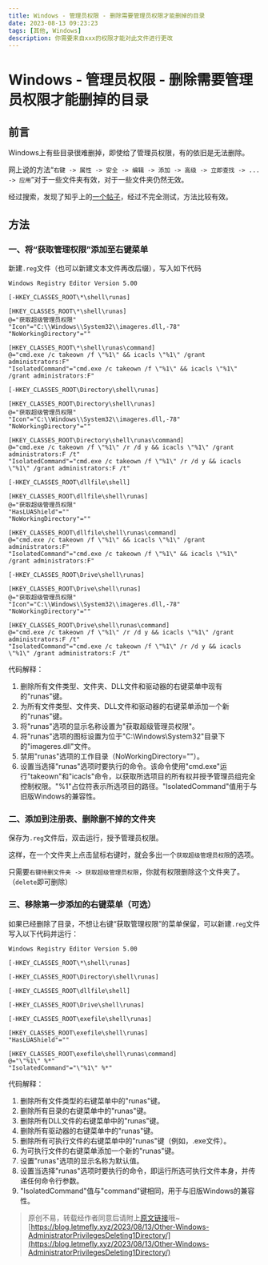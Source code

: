 ```yaml
---
title: Windows - 管理员权限 - 删除需要管理员权限才能删掉的目录
date: 2023-08-13 09:23:23
tags: [其他, Windows]
description: 你需要来自xxx的权限才能对此文件进行更改
---
```


# Windows - 管理员权限 - 删除需要管理员权限才能删掉的目录

## 前言

Windows上有些目录很难删掉，即使给了管理员权限，有的依旧是无法删除。

网上说的方法“```右键 -> 属性 -> 安全 -> 编辑 -> 添加 -> 高级 -> 立即查找 -> ... -> 应用```”对于一些文件夹有效，对于一些文件夹仍然无效。

经过搜索，发现了知乎上的[一个帖子](https://zhuanlan.zhihu.com/p/82036101)，经过不完全测试，方法比较有效。

## 方法

### 一、将“获取管理权限”添加至右键菜单

新建```.reg```文件（也可以新建文本文件再改后缀），写入如下代码

```reg
Windows Registry Editor Version 5.00

[-HKEY_CLASSES_ROOT\*\shell\runas]

[HKEY_CLASSES_ROOT\*\shell\runas]
@="获取超级管理员权限"
"Icon"="C:\\Windows\\System32\\imageres.dll,-78"
"NoWorkingDirectory"=""

[HKEY_CLASSES_ROOT\*\shell\runas\command]
@="cmd.exe /c takeown /f \"%1\" && icacls \"%1\" /grant administrators:F"
"IsolatedCommand"="cmd.exe /c takeown /f \"%1\" && icacls \"%1\" /grant administrators:F"

[-HKEY_CLASSES_ROOT\Directory\shell\runas]

[HKEY_CLASSES_ROOT\Directory\shell\runas]
@="获取超级管理员权限"
"Icon"="C:\\Windows\\System32\\imageres.dll,-78"
"NoWorkingDirectory"=""

[HKEY_CLASSES_ROOT\Directory\shell\runas\command]
@="cmd.exe /c takeown /f \"%1\" /r /d y && icacls \"%1\" /grant administrators:F /t"
"IsolatedCommand"="cmd.exe /c takeown /f \"%1\" /r /d y && icacls \"%1\" /grant administrators:F /t"

[-HKEY_CLASSES_ROOT\dllfile\shell]

[HKEY_CLASSES_ROOT\dllfile\shell\runas]
@="获取超级管理员权限"
"HasLUAShield"=""
"NoWorkingDirectory"=""

[HKEY_CLASSES_ROOT\dllfile\shell\runas\command]
@="cmd.exe /c takeown /f \"%1\" && icacls \"%1\" /grant administrators:F"
"IsolatedCommand"="cmd.exe /c takeown /f \"%1\" && icacls \"%1\" /grant administrators:F"

[-HKEY_CLASSES_ROOT\Drive\shell\runas]

[HKEY_CLASSES_ROOT\Drive\shell\runas]
@="获取超级管理员权限"
"Icon"="C:\\Windows\\System32\\imageres.dll,-78"
"NoWorkingDirectory"=""

[HKEY_CLASSES_ROOT\Drive\shell\runas\command]
@="cmd.exe /c takeown /f \"%1\" /r /d y && icacls \"%1\" /grant administrators:F /t"
"IsolatedCommand"="cmd.exe /c takeown /f \"%1\" /r /d y && icacls \"%1\" /grant administrators:F /t"
```

代码解释：

1. 删除所有文件类型、文件夹、DLL文件和驱动器的右键菜单中现有的"runas"键。
1. 为所有文件类型、文件夹、DLL文件和驱动器的右键菜单添加一个新的"runas"键。
1. 将"runas"选项的显示名称设置为"获取超级管理员权限"。
1. 将"runas"选项的图标设置为位于"C:\Windows\System32"目录下的"imageres.dll"文件。
1. 禁用"runas"选项的工作目录（NoWorkingDirectory=""）。
1. 设置当选择"runas"选项时要执行的命令。该命令使用"cmd.exe"运行"takeown"和"icacls"命令，以获取所选项目的所有权并授予管理员组完全控制权限。"%1"占位符表示所选项目的路径。"IsolatedCommand"值用于与旧版Windows的兼容性。

### 二、添加到注册表、删除删不掉的文件夹

保存为```.reg```文件后，双击运行，授予管理员权限。

这样，在一个文件夹上点击鼠标右键时，就会多出一个```获取超级管理员权限```的选项。

只需要```右键待删文件夹 -> 获取超级管理员权限```，你就有权限删除这个文件夹了。（```delete```即可删除）

### 三、移除第一步添加的右键菜单（可选）

如果已经删除了目录，不想让右键“获取管理权限”的菜单保留，可以新建```.reg```文件写入以下代码并运行：

```reg
Windows Registry Editor Version 5.00

[-HKEY_CLASSES_ROOT\*\shell\runas]

[-HKEY_CLASSES_ROOT\Directory\shell\runas]

[-HKEY_CLASSES_ROOT\dllfile\shell]

[-HKEY_CLASSES_ROOT\Drive\shell\runas]

[-HKEY_CLASSES_ROOT\exefile\shell\runas]

[HKEY_CLASSES_ROOT\exefile\shell\runas]
"HasLUAShield"=""

[HKEY_CLASSES_ROOT\exefile\shell\runas\command]
@="\"%1\" %*"
"IsolatedCommand"="\"%1\" %*"
```

代码解释：

1. 删除所有文件类型的右键菜单中的"runas"键。
1. 删除所有目录的右键菜单中的"runas"键。
1. 删除所有DLL文件的右键菜单中的"runas"键。
1. 删除所有驱动器的右键菜单中的"runas"键。
1. 删除所有可执行文件的右键菜单中的"runas"键（例如，.exe文件）。
1. 为可执行文件的右键菜单添加一个新的"runas"键。
1. 设置"runas"选项的显示名称为默认值。
1. 设置当选择"runas"选项时要执行的命令，即运行所选可执行文件本身，并传递任何命令行参数。
1. "IsolatedCommand"值与"command"键相同，用于与旧版Windows的兼容性。

> 原创不易，转载经作者同意后请附上[原文链接](https://blog.letmefly.xyz/2023/08/13/Other-Windows-AdministratorPrivilegesDeleting1Directory/)哦~
> [https://blog.letmefly.xyz/2023/08/13/Other-Windows-AdministratorPrivilegesDeleting1Directory/](https://blog.letmefly.xyz/2023/08/13/Other-Windows-AdministratorPrivilegesDeleting1Directory/)
